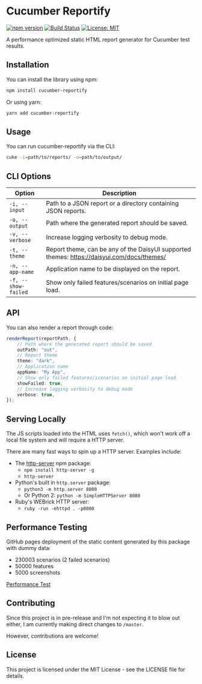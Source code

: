 # Cucumber Reportify

[![npm version](https://badge.fury.io/js/cucumber-reportify.svg)](https://badge.fury.io/js/cucumber-reportify)
[![Build Status](https://github.com/marutsuki/cucumber-reportify/actions/workflows/npm-publish.yml/badge.svg)](https://github.com/marutsuki/cucumber-reportify)
[![License: MIT](https://img.shields.io/badge/License-MIT-yellow.svg)](https://opensource.org/licenses/MIT)


A performance optimized static HTML report generator for Cucumber test results.

## Installation

You can install the library using npm:

```bash
npm install cucumber-reportify
```

Or using yarn:

```bash
yarn add cucumber-reportify
```

## Usage

You can run cucumber-reportify via the CLI:
```bash
cuke -i=path/to/reports/ -o=path/to/output/
```

## CLI Options

| Option | Description |
| --- | --- |
| `-i, --input` | Path to a JSON report or a directory containing JSON reports. |
| `-o, --output` | Path where the generated report should be saved. |
| `-v, --verbose` | Increase logging verbosity to debug mode. |
| `-t, --theme` | Report theme, can be any of the DaisyUI supported themes: https://daisyui.com/docs/themes/ |
| `-n, --app-name` | Application name to be displayed on the report. |
| `-f, --show-failed` | Show only failed features/scenarios on initial page load. |

## API

You can also render a report through code:

```typescript
renderReport(reportPath, {
    // Path where the generated report should be saved
    outPath: "out",
    // Report theme
    theme: "dark",
    // Application name
    appName: "My App",
    // Show only failed features/scenarios on initial page load
    showFailed: true,
    // Increase logging verbosity to debug mode
    verbose: true,
});
```

## Serving Locally

The JS scripts loaded into the HTML uses `fetch()`, which won't work off a local file system and will require a HTTP server.

There are many fast ways to spin up a HTTP server. Examples include:

- The [http-server](https://www.npmjs.com/package/http-server) npm package:
  - `npm install http-server -g`
  - `http-server`
- Python's built in `http.server` package:
  - `python3 -m http.server 8080`
  - Or Python 2: `python -m SimpleHTTPServer 8080`
- Ruby's WEBrick HTTP server:
  - `ruby -run -ehttpd . -p8000`

## Performance Testing

GitHub pages deployment of the static content generated by this package with dummy data:

- 230003 scenarios (2 failed scenarios)
- 50000 features
- 5000 screenshots

[Performance Test](https://marutsuki.github.io/cucumber-reportify-perf-test/)
## Contributing

Since this project is in pre-release and I'm not expecting it to blow out either, I am currently making direct changes to `/master`.

However, contributions are welcome!

## License
This project is licensed under the MIT License - see the LICENSE file for details.